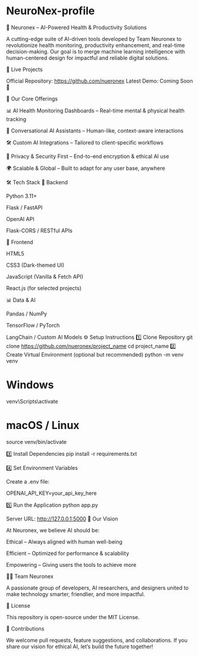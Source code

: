 # NeuroNex-profile
🧠 Neuronex – AI-Powered Health & Productivity Solutions

A cutting-edge suite of AI-driven tools developed by Team Neuronex to revolutionize health monitoring, productivity enhancement, and real-time decision-making. Our goal is to merge machine learning intelligence with human-centered design for impactful and reliable digital solutions.

🚀 Live Projects

Official Repository: https://github.com/nueronex
Latest Demo: Coming Soon 🚧

🧠 Our Core Offerings

📊 AI Health Monitoring Dashboards – Real-time mental & physical health tracking

💬 Conversational AI Assistants – Human-like, context-aware interactions

🛠️ Custom AI Integrations – Tailored to client-specific workflows

🔐 Privacy & Security First – End-to-end encryption & ethical AI use

🌍 Scalable & Global – Built to adapt for any user base, anywhere

🛠️ Tech Stack
🔧 Backend

Python 3.11+

Flask / FastAPI

OpenAI API

Flask-CORS / RESTful APIs

🎨 Frontend

HTML5

CSS3 (Dark-themed UI)

JavaScript (Vanilla & Fetch API)

React.js (for selected projects)

📊 Data & AI

Pandas / NumPy

TensorFlow / PyTorch

LangChain / Custom AI Models
⚙️ Setup Instructions
1️⃣ Clone Repository
git clone https://github.com/nueronex/project_name
cd project_name
2️⃣ Create Virtual Environment (optional but recommended)
python -m venv venv
# Windows
venv\Scripts\activate
# macOS / Linux
source venv/bin/activate

3️⃣ Install Dependencies
pip install -r requirements.txt

4️⃣ Set Environment Variables

Create a .env file:

OPENAI_API_KEY=your_api_key_here

5️⃣ Run the Application
python app.py


Server URL: http://127.0.0.1:5000
🌟 Our Vision

At Neuronex, we believe AI should be:

Ethical – Always aligned with human well-being

Efficient – Optimized for performance & scalability

Empowering – Giving users the tools to achieve more

👨‍💻 Team Neuronex

A passionate group of developers, AI researchers, and designers united to make technology smarter, friendlier, and more impactful.

📄 License

This repository is open-source under the MIT License.

🤝 Contributions

We welcome pull requests, feature suggestions, and collaborations.
If you share our vision for ethical AI, let’s build the future together!
